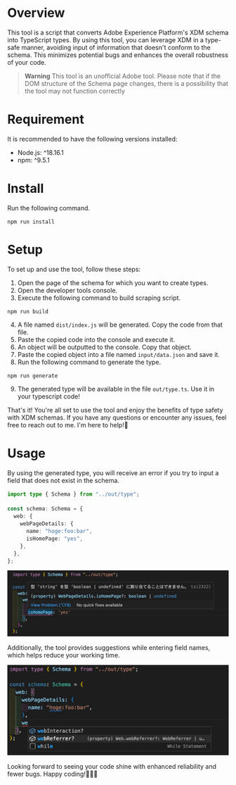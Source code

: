 # Overview

This tool is a script that converts Adobe Experience Platform's XDM schema into TypeScript types.
By using this tool, you can leverage XDM in a type-safe manner, avoiding input of information that doesn't conform to the schema.
This minimizes potential bugs and enhances the overall robustness of your code.

> **Warning**
> This tool is an unofficial Adobe tool. Please note that if the DOM structure of the Schema page changes, there is a possibility that the tool may not function correctly

# Requirement

It is recommended to have the following versions installed:

- Node.js: ^18.16.1
- npm: ^9.5.1

# Install

Run the following command.

```shell
npm run install
```

# Setup

To set up and use the tool, follow these steps:

1. Open the page of the schema for which you want to create types.
2. Open the developer tools console.
3. Execute the following command to build scraping script.

```shell
npm run build
```

4. A file named `dist/index.js` will be generated. Copy the code from that file.
5. Paste the copied code into the console and execute it.
6. An object will be outputted to the console. Copy that object.
7. Paste the copied object into a file named `input/data.json` and save it.
8. Run the following command to generate the type.

```shell
npm run generate
```

9. The generated type will be available in the file `out/type.ts`. Use it in your typescript code!

That's it! You're all set to use the tool and enjoy the benefits of type safety with XDM schemas.
If you have any questions or encounter any issues, feel free to reach out to me. I'm here to help!💪

# Usage

By using the generated type, you will receive an error if you try to input a field that does not exist in the schema.

```typescript
import type { Schema } from "../out/type";

const schema: Schema = {
  web: {
    webPageDetails: {
      name: "hoge:foo:bar",
      isHomePage: "yes",
    },
  },
};
```

<img src='./assets/typeerror.png' width='600px'/>

Additionally, the tool provides suggestions while entering field names, which helps reduce your working time.

<img src='./assets/suggestion.png' width='600px'/>

Looking forward to seeing your code shine with enhanced reliability and fewer bugs. Happy coding!🎉🎉🎉

